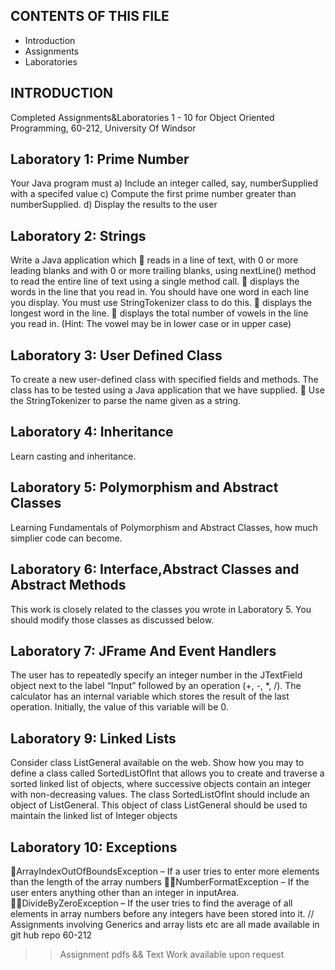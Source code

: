CONTENTS OF THIS FILE
---------------------
   
* Introduction
* Assignments
* Laboratories

INTRODUCTION
------------

Completed Assignments&Laboratories 1 - 10 for Object Oriented Programming, 60-212, University Of Windsor 
 
Laboratory 1: Prime Number 
------------

Your Java program must
a) Include an integer called, say, numberSupplied with a specifed value
c) Compute the first prime number greater than numberSupplied.
d) Display the results to the user 

Laboratory 2: Strings
------------

Write a Java application which
 reads in a line of text, with 0 or more leading blanks and with 0 or more trailing
blanks, using nextLine() method to read the entire line of text using a single
method call.
 displays the words in the line that you read in. You should have one word in each
line you display. You must use StringTokenizer class to do this.
 displays the longest word in the line.
 displays the total number of vowels in the line you read in. (Hint: The vowel
may be in lower case or in upper case)

Laboratory 3: User Defined Class
------------

To create a new user-defined class with specified fields and methods. The class has to
be tested using a Java application that we have supplied.
 Use the StringTokenizer to parse the name given as a string.

Laboratory 4: Inheritance 
------------

Learn casting and inheritance.

Laboratory 5: Polymorphism and Abstract Classes
------------

Learning Fundamentals of Polymorphism and Abstract Classes, how much simplier code can become.  


Laboratory 6: Interface,Abstract Classes and Abstract Methods
------------

This work is closely related to the classes you wrote in Laboratory 5. You should modify
those classes as discussed below.

Laboratory 7: JFrame And Event Handlers
------------

The user has to repeatedly specify an integer number in the JTextField object next to the
label “Input” followed by an operation (+, -, *, /). The calculator has an internal variable
which stores the result of the last operation. Initially, the value of this variable will be 0. 

Laboratory 9: Linked Lists
------------
Consider class ListGeneral available on the web. Show how you may to define a class
called SortedListOfInt that allows you to create and traverse a sorted linked list of
objects, where successive objects contain an integer with non-decreasing values. The
class SortedListOfInt should include an object of ListGeneral. This object of class
ListGeneral should be used to maintain the linked list of Integer objects

Laboratory 10: Exceptions
------------
ArrayIndexOutOfBoundsException – If a user tries to enter more elements than the length of the
array numbers
NumberFormatException – If the user enters anything other than an integer in inputArea.
DivideByZeroException – If the user tries to find the average of all elements in array numbers
before any integers have been stored into it. 
// Assignments involving Generics and array lists etc are all made available in git hub repo 60-212

>> Assignment pdfs && Text Work available upon request 

